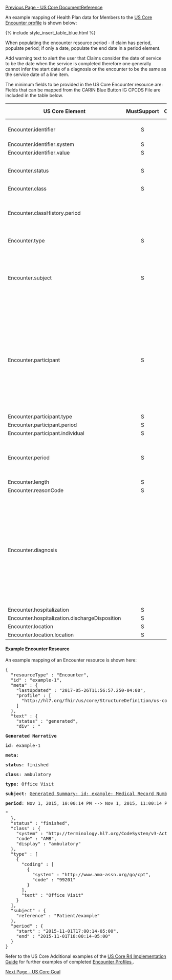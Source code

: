 <!-- USCoreEncounter.md {% comment %}
*****************************************************************************************
*                            WARNING: DO NOT EDIT THIS FILE                             *
*                                                                                       *
* This file is generated by SUSHI. Any edits you make to this file will be overwritten. *
*                                                                                       *
* To change the contents of this file, edit the original source file at:                *
* ig-data/input/pagecontent/USCoreEncounter.md                                          *
*****************************************************************************************
{% endcomment %} -->
[Previous Page - US Core DocumentReference](USCoreDocumentReference.html)

An example mapping of Health Plan data for Members to the [US Core Encounter profile](http://hl7.org/fhir/us/core/StructureDefinition-us-core-encounter.html) is shown below:

{% include style_insert_table_blue.html %}


When populating the encounter resource period - if claim has period, populate period; if only a date, populate the end date in a period element.

Add warning text to alert the user that Claims consider the date of service to be the date when the service is completed therefore one generally cannot infer the start date of a diagnosis or the encounter to be the same as the service date of a line item.


The minimum fields to be provided in the US Core Encounter resource are:
Fields that can be mapped from the CARIN Blue Button IG CPCDS File are included in the table below.

| US Core Element                                | MustSupport | Cardinality | CPCDS Element Mapping                                                                                                                                                                                               |
|------------------------------------------------|:-----------:|:-----------:|---------------------------------------------------------------------------------------------------------------------------------------------------------------------------------------------------------------------|
| Encounter.identifier                           |      S      |     0..*    | [{"35":"Payer claim unique identifier"}]                                                                                                                                                                            |
| Encounter.identifier.system                    |      S      |     1..1    |                                                                                                                                                                                                                     |
| Encounter.identifier.value                     |      S      |     1..1    |                                                                                                                                                                                                                     |
| Encounter.status                               |      S      |     1..1    | [{"140":"Claim processing status code<br>"}]                                                                                                                                                                        |
| Encounter.class                                |      S      |     1..1    |                                                                                                                                                                                                                     |
| Encounter.classHistory.period                  |             |     1..1    | [{"18, 19":"Member Admission Date<br>Member Discharge Date"}                                                                                                                                                        |
| Encounter.type                                 |      S      |     1..*    | [{"16":"Claim type"}]                                                                                                                                                                                               |
| Encounter.subject                              |      S      |     1..1    | [{"Ref (1)":"Member id"}, {"Ref (109)":"Patient account number"}, {"Ref (110)":"Medical record number"}                                                                                                             |
| Encounter.participant                          |      S      |     0..*    | [{"Ref (93, 96, 98, 99, 173)":"Provider attending, PCP, operating, refering and supervising NPIs"}, {"Ref (166, 169, 182, 171, 174)":"Provider attending, PCP, operating, refering and supervising names"}          |
| Encounter.participant.type                     |      S      |     0..*    |                                                                                                                                                                                                                     |
| Encounter.participant.period                   |      S      |     0..1    |                                                                                                                                                                                                                     |
| Encounter.participant.individual               |      S      |     0..1    |                                                                                                                                                                                                                     |
| Encounter.period                               |      S      |     0..1    | [{"18, 19":"Member Admission Date<br>Member Discharge Date"}                                                                                                                                                        |
| Encounter.length                               |      S      |     0..1    |                                                                                                                                                                                                                     |
| Encounter.reasonCode                           |      S      |     0..*    |                                                                                                                                                                                                                     |
| Encounter.diagnosis                            |             |     0..*    | [{"33, 32, 113":"Claim diagnosis related group (DRG), including the code system, the DRG version and the code value"}, {"21, 22, 23, 30, 31, 145":"Diagnosis Code, Description"}, {"28, 29":"Present on admission"} |
| Encounter.hospitalization                      |      S      |     0..1    |                                                                                                                                                                                                                     |
| Encounter.hospitalization.dischargeDisposition |      S      |     0..1    |                                                                                                                                                                                                                     |
| Encounter.location                             |      S      |     0..*    |                                                                                                                                                                                                                     |
| Encounter.location.location                    |      S      |     1..1    |                                                                                                                                                                                                                     |


#### Example Encounter Resource

An example mapping of an Encounter resource is shown here:

<pre>
{
  "resourceType" : "Encounter",
  "id" : "example-1",
  "meta" : {
    "lastUpdated" : "2017-05-26T11:56:57.250-04:00",
    "profile" : [
      "http://hl7.org/fhir/us/core/StructureDefinition/us-core-encounter"
    ]
  },
  "text" : {
    "status" : "generated",
    "div" : "<div xmlns=\"http://www.w3.org/1999/xhtml\"><p><b>Generated Narrative</b></p><p><b>id</b>: example-1</p><p><b>meta</b>: </p><p><b>status</b>: finished</p><p><b>class</b>: <span title=\"{http://terminology.hl7.org/CodeSystem/v3-ActCode AMB}\">ambulatory</span></p><p><b>type</b>: <span title=\"Codes: {http://www.ama-assn.org/go/cpt 99201}\">Office Visit</span></p><p><b>subject</b>: <a href=\"Patient-example.html\">Generated Summary: id: example; Medical Record Number = 1032702 (USUAL); active; Amy V. Shaw , Amy V. Baxter ; ph: 555-555-5555(HOME), amy.shaw@example.com; gender: female; birthDate: 1987-02-20</a></p><p><b>period</b>: Nov 1, 2015, 10:00:14 PM --&gt; Nov 1, 2015, 11:00:14 PM</p></div>"
  },
  "status" : "finished",
  "class" : {
    "system" : "http://terminology.hl7.org/CodeSystem/v3-ActCode",
    "code" : "AMB",
    "display" : "ambulatory"
  },
  "type" : [
    {
      "coding" : [
        {
          "system" : "http://www.ama-assn.org/go/cpt",
          "code" : "99201"
        }
      ],
      "text" : "Office Visit"
    }
  ],
  "subject" : {
    "reference" : "Patient/example"
  },
  "period" : {
    "start" : "2015-11-01T17:00:14-05:00",
    "end" : "2015-11-01T18:00:14-05:00"
  }
}
</pre>


Refer to the US Core Additional examples of the [US Core R4 Implementation Guide](http://hl7.org/fhir/us/core/index.html) for further examples of completed [Encounter Profiles ](http://hl7.org/fhir/us/core/StructureDefinition-us-core-encounter.html).




[Next Page - US Core Goal](USCoreGoal.html)
